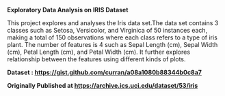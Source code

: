 <b>Exploratory Data Analysis on IRIS Dataset</b>

This project explores and analyses the Iris data set.The data set contains 3 classes such as Setosa, Versicolor, and Virginica of 50 instances each, making a total of 150 observations where each class refers to a type of iris plant. The number of features is 4 such as Sepal Length (cm), Sepal Width (cm), Petal Length (cm), and Petal Width (cm). It further explores relationship between the features using different kinds of plots. 

<b>Dataset : https://gist.github.com/curran/a08a1080b88344b0c8a7 </b>

<b>Originally Published at  https://archive.ics.uci.edu/dataset/53/iris </b>




